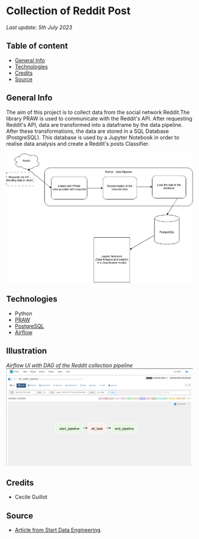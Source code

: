 # Collection of Reddit Post

*Last update: 5th July 2023*

## Table of content

- [General Info](#general-info)
- [Technologies](#technologies)
- [Credits](#credits)
- [Source](#source)

## General Info

The aim of this project is to collect data from the social network Reddit.The library PRAW is used to communicate with the Reddit's API. After requesting Reddit's API, data are transformed into a dataframe by the data pipeline. After these transformations, the data are stored in a SQL Database (PostgreSQL). This database is used by a Jupyter Notebook in order to realise data analysis and create a Reddit's posts Classifier.

![Alt text](illustration/Reddit-collection.png)

## Technologies

- Python
- [PRAW](https://praw.readthedocs.io/en/stable/)
- [PostgreSQL](https://www.postgresql.org/docs/)
- [Airflow](https://airflow.apache.org/)

## Illustration

*Airflow UI with DAG of the Reddit collection pipeline*
![Alt text](illustration/image.png)

## Credits

- Cecile Guillot

## Source

- [Article from Start Data Engineering](https://www.startdataengineering.com/post/code-patterns/).

